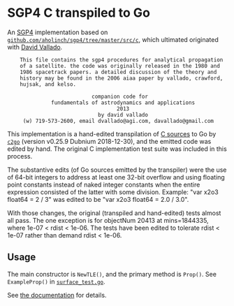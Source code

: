# SGP4 C transpiled to Go

An
[SGP4](http://celestrak.com/publications/AIAA/2006-6753/AIAA-2006-6753-Rev2.pdf)
implementation based on
[`github.com/aholinch/sgp4/tree/master/src/c`](https://github.com/aholinch/sgp4/tree/master/src/c),
which ultimated originated with [David Vallado](https://celestrak.com/software/vallado-sw.php).

```
    This file contains the sgp4 procedures for analytical propagation
    of a satellite. the code was originally released in the 1980 and
    1986 spacetrack papers. a detailed discussion of the theory and
    history may be found in the 2006 aiaa paper by vallado, crawford,
    hujsak, and kelso.

                           companion code for
              fundamentals of astrodynamics and applications
                                   2013
                             by david vallado
     (w) 719-573-2600, email dvallado@agi.com, davallado@gmail.com
```

This implementation is a hand-edited transpilation of [C
sources](https://github.com/aholinch/sgp4/tree/master/src/c) to Go by
[`c2go`](https://github.com/elliotchance/c2go) (version v0.25.9
Dubnium 2018-12-30), and the emitted code was edited by hand.  The
original C implementation test suite was included in this process.

The substantive edits (of Go sources emitted by the transpiler) were
the use of 64-bit integers to address at least one 32-bit overflow and
using floating point constants instead of naked integer constants when
the entire expression consisted of the latter with some division.
Example: "var x2o3 float64 = 2 / 3" was edited to be "var x2o3 float64
= 2.0 / 3.0".

With those changes, the original (transpiled and hand-edited) tests
almost all pass.  The one exception is for objectNum 20413 at
mins=1844335, where 1e-07 < rdist < 1e-06.  The tests have been edited
to tolerate rdist < 1e-07 rather than demand rdist < 1e-06.

## Usage

The main constructor is `NewTLE()`, and the primary method is
`Prop()`.  See `ExampleProp()` in
[`surface_test.go`](surface_test.go).

See [the documentation](https://godoc.org/github.com/morphism/sgp4go)
for details.

